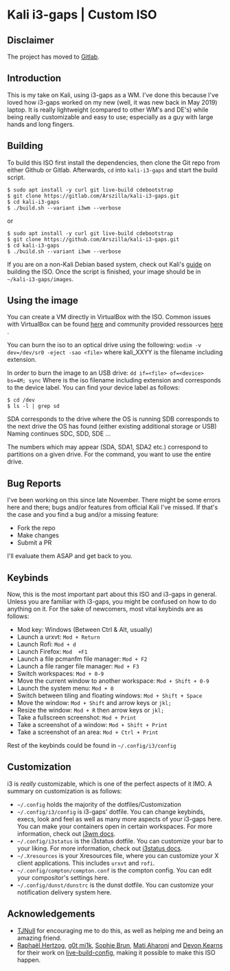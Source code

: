 # Kali i3-gaps | Custom ISO

## Disclaimer
The project has moved to [Gitlab](https://gitlab.com/Arszilla/kali-i3-gaps).

## Introduction
This is my take on Kali, using i3-gaps as a WM. I've done this because I've
loved how i3-gaps worked on my new (well, it was new back in May 2019) laptop.
It is really lightweight (compared to other WM's and DE's) while being really
customizable and easy to use; especially as a guy with large hands and long
fingers.

## Building
To build this ISO first install the dependencies, then clone the Git repo from either
Github or Gitlab. Afterwards, `cd` into `kali-i3-gaps` and start the build script.

```
$ sudo apt install -y curl git live-build cdebootstrap
$ git clone https://gitlab.com/Arszilla/kali-i3-gaps.git
$ cd kali-i3-gaps
$ ./build.sh --variant i3wm --verbose
```

or

```
$ sudo apt install -y curl git live-build cdebootstrap
$ git clone https://github.com/Arszilla/kali-i3-gaps.git
$ cd kali-i3-gaps
$ ./build.sh --variant i3wm --verbose
```

If you are on a non-Kali Debian based system, check out Kali's
[guide](https://www.kali.org/docs/development/live-build-a-custom-kali-iso/)
on building the ISO. Once the script is finished, your image should be in
`~/kali-i3-gaps/images`.

## Using the image

You can create a VM directly in VirtualBox with the ISO. Common issues with
VirtualBox can be found [here](https://www.virtualbox.org/manual/ch12.html) and
community provided ressources [here](https://forums.virtualbox.org/) .

You can burn the iso to an optical drive using the following: 
`wodim -v dev=/dev/sr0 -eject -sao <file>` where kali_XXYY is the filename including extension.

In order to burn the image to an USB drive:
`dd if=<file> of=<device> bs=4M; sync` 
Where <file> is the iso filename including extension and <device> corresponds to the device label.
You can find your device label as follows:
```
$ cd /dev
$ ls -l | grep sd
```
SDA corresponds to the drive where the OS is running
SDB corresponds to the next drive the OS has found (either existing additional storage
or USB)
Naming continues SDC, SDD, SDE ...

The numbers which may appear (SDA, SDA1, SDA2 etc.) correspond to partitions on a given drive.
For the command, you want to use the entire drive.

## Bug Reports
I've been working on this since late November. There might be some errors here
and there; bugs and/or features from official Kali I've missed. If that's the
case and you find a bug and/or a missing feature:

- Fork the repo
- Make changes
- Submit a PR

I'll evaluate them ASAP and get back to you.

## Keybinds
Now, this is the most important part about this ISO and i3-gaps in general.
Unless you are familiar with i3-gaps, you might be confused on how to do
anything on it. For the sake of newcomers, most vital keybinds are as follows:

- Mod key: Windows (Between Ctrl & Alt, usually)
- Launch a urxvt: `Mod + Return`
- Launch Rofi: `Mod + d`
- Launch Firefox: `Mod  +F1`
- Launch a file pcmanfm file manager: `Mod + F2`
- Launch a file ranger file manager: `Mod + F3`
- Switch workspaces: `Mod + 0-9`
- Move the current window to another workspace: `Mod + Shift + 0-9`
- Launch the system menu: `Mod + 0`
- Switch between tiling and floating windows: `Mod + Shift + Space`
- Move the window: `Mod + Shift` and arrow keys or `jkl;`
- Resize the window: `Mod + R` then arrow keys or `jkl;`
- Take a fullscreen screenshot: `Mod + Print`
- Take a screenshot of a window: `Mod + Shift + Print`
- Take a screenshot of an area: `Mod + Ctrl + Print`

Rest of the keybinds could be found in `~/.config/i3/config`

## Customization
i3 is *really* customizable, which is one of the perfect aspects of it IMO. A
summary on customization is as follows:

- `~/.config` holds the majority of the dotfiles/Customization
- `~/.config/i3/config` is i3-gaps' dotfile. You can change keybinds, execs,
look and feel as well as many more aspects of your i3-gaps here. You can make
your containers open in certain workspaces. For more information, check out
[i3wm docs](https://i3wm.org/docs/userguide.html).
- `~/.config/i3status` is the i3status dotfile. You can customize your bar to
your liking. For more information, check out
[i3status docs](https://i3wm.org/i3status/manpage.html).
- `~/.Xresources` is your Xresources file, where you can customize your X
client applications. This includes `urxvt` and `rofi`.
- `~/.config/compton/compton.conf` is the compton config. You can edit your
compositor's settings here.
- `~/.config/dunst/dunstrc` is the dunst dotfile. You can customize your
notification delivery system here.

## Acknowledgements
- [TJNull](https://twitter.com/TJ_Null) for encouraging me to do this, as well
as helping me and being an amazing friend.
- [Raphaël Hertzog](https://twitter.com/raphaelhertzog),
[g0t mi1k](https://twitter.com/g0tmi1k),
[Sophie Brun](https://gitlab.com/sophiebrun),
[Mati Aharoni](https://twitter.com/muts) and
[Devon Kearns](https://twitter.com/dookie2000ca) for their work on
[live-build-config](https://gitlab.com/kalilinux/build-scripts/live-build-config),
making it possible to make this ISO happen.
